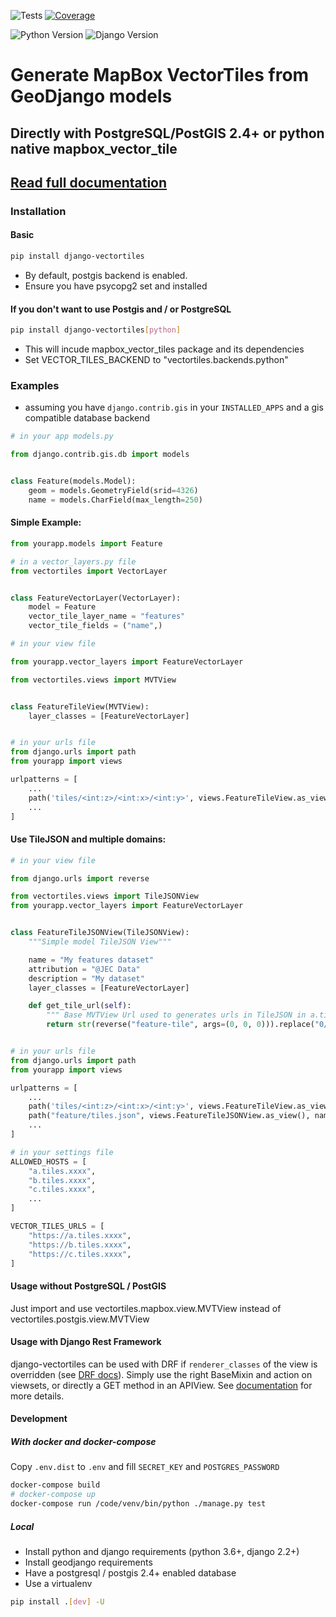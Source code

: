 ![Tests](https://github.com/submarcos/django-vectortiles/workflows/Python%20/%20Django%20matrix%20test/badge.svg)
[![Coverage](https://codecov.io/gh/submarcos/django-vectortiles/branch/master/graph/badge.svg)](https://codecov.io/gh/submarcos/django-vectortiles)

![Python Version](https://img.shields.io/badge/python-%3E%3D%203.7-blue.svg)
![Django Version](https://img.shields.io/badge/django-%3E%3D%203.2-blue.svg)

# Generate MapBox VectorTiles from GeoDjango models

## Directly with PostgreSQL/PostGIS 2.4+ or python native mapbox_vector_tile

## [Read full documentation](https://django-vectortiles.readthedocs.io/)

### Installation

#### Basic
```bash
pip install django-vectortiles
```

* By default, postgis backend is enabled.
* Ensure you have psycopg2 set and installed

#### If you don't want to use Postgis and / or PostgreSQL
```bash
pip install django-vectortiles[python]
```
* This will incude mapbox_vector_tiles package and its dependencies
* Set VECTOR_TILES_BACKEND to "vectortiles.backends.python"

### Examples

* assuming you have ```django.contrib.gis``` in your ```INSTALLED_APPS``` and a gis compatible database backend

```python
# in your app models.py

from django.contrib.gis.db import models


class Feature(models.Model):
    geom = models.GeometryField(srid=4326)
    name = models.CharField(max_length=250)
```


#### Simple Example:

```python
from yourapp.models import Feature

# in a vector_layers.py file
from vectortiles import VectorLayer


class FeatureVectorLayer(VectorLayer):
    model = Feature
    vector_tile_layer_name = "features"
    vector_tile_fields = ("name",)

# in your view file

from yourapp.vector_layers import FeatureVectorLayer

from vectortiles.views import MVTView


class FeatureTileView(MVTView):
    layer_classes = [FeatureVectorLayer]


# in your urls file
from django.urls import path
from yourapp import views

urlpatterns = [
    ...
    path('tiles/<int:z>/<int:x>/<int:y>', views.FeatureTileView.as_view(), name="feature-tile"),
    ...
]
```

#### Use TileJSON and multiple domains:

```python
# in your view file

from django.urls import reverse

from vectortiles.views import TileJSONView
from yourapp.vector_layers import FeatureVectorLayer


class FeatureTileJSONView(TileJSONView):
    """Simple model TileJSON View"""

    name = "My features dataset"
    attribution = "@JEC Data"
    description = "My dataset"
    layer_classes = [FeatureVectorLayer]

    def get_tile_url(self):
        """ Base MVTView Url used to generates urls in TileJSON in a.tiles.xxxx/{z}/{x}/{y} format """
        return str(reverse("feature-tile", args=(0, 0, 0))).replace("0/0/0", "{z}/{x}/{y}")


# in your urls file
from django.urls import path
from yourapp import views

urlpatterns = [
    ...
    path('tiles/<int:z>/<int:x>/<int:y>', views.FeatureTileView.as_view(), name="feature-tile"),
    path("feature/tiles.json", views.FeatureTileJSONView.as_view(), name="feature-tilejson"),
    ...
]

# in your settings file
ALLOWED_HOSTS = [
    "a.tiles.xxxx",
    "b.tiles.xxxx",
    "c.tiles.xxxx",
    ...
]

VECTOR_TILES_URLS = [
    "https://a.tiles.xxxx",
    "https://b.tiles.xxxx",
    "https://c.tiles.xxxx",
]

```

#### Usage without PostgreSQL / PostGIS

Just import and use vectortiles.mapbox.view.MVTView instead of vectortiles.postgis.view.MVTView

#### Usage with Django Rest Framework

django-vectortiles can be used with DRF if `renderer_classes` of the view is overridden (see [DRF docs](https://www.django-rest-framework.org/api-guide/renderers/#custom-renderers)). Simply use the right BaseMixin and action on viewsets, or directly a GET method in an APIView. See [documentation](https://django-vectortiles.readthedocs.io/en/latest/usage.html#django-rest-framework) for more details.

#### Development

##### With docker and docker-compose

Copy ```.env.dist``` to ```.env``` and fill ```SECRET_KEY``` and ```POSTGRES_PASSWORD```

```bash
docker-compose build
# docker-compose up
docker-compose run /code/venv/bin/python ./manage.py test
```

##### Local

* Install python and django requirements (python 3.6+, django 2.2+)
* Install geodjango requirements
* Have a postgresql / postgis 2.4+ enabled database
* Use a virtualenv

```bash
pip install .[dev] -U
```

